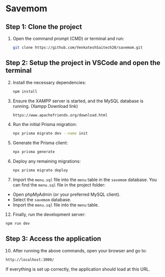 
# Savemom

## Step 1: Clone the project
1. Open the command prompt (CMD) or terminal and run:

   ```bash
   git clone https://github.com/VenkateshSaitech20/savemom.git
   ```

## Step 2: Setup the project in VSCode and open the terminal

2. Install the necessary dependencies:
   ```bash
   npm install
   ```

4. Ensure the XAMPP server is started, and the MySQL database is running. (Xampp Download link)
   ```bash
   https://www.apachefriends.org/download.html
   ```

6. Run the initial Prisma migration:
   ```bash
   npx prisma migrate dev --name init
   ```

7. Generate the Prisma client:
   ```bash
   npx prisma generate
   ```

9. Deploy any remaining migrations:
   ```bash
   npx prisma migrate deploy
   ```

11. Import the `menu.sql` file into the `menu` table in the `savemom` database. You can find the `menu.sql` file in the project folder:
   - Open phpMyAdmin (or your preferred MySQL client).
   - Select the `savemom` database.
   - Import the `menu.sql` file into the `menu` table.

12. Finally, run the development server:
   ```bash
   npm run dev
   ```

## Step 3: Access the application
10. After running the above commands, open your browser and go to:

   ```bash
   http://localhost:3000/
   ```

If everything is set up correctly, the application should load at this URL.
